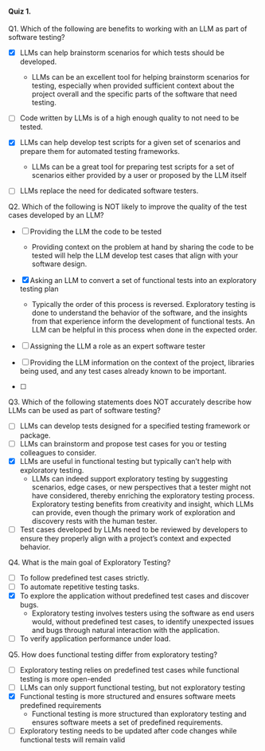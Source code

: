 #### Quiz 1.
Q1. Which of the following are benefits to working with an LLM as part of software testing?

- [x] LLMs can help brainstorm scenarios for which tests should be developed.
  - LLMs can be an excellent tool for helping brainstorm scenarios for testing, especially when provided sufficient context about the project overall and the specific parts of the software that need testing.
- [ ] Code written by LLMs is of a high enough quality to not need to be tested.
- [x] LLMs can help develop test scripts for a given set of scenarios and prepare them for automated testing frameworks.
  - LLMs can be a great tool for preparing test scripts for a set of scenarios either provided by a user or proposed by the LLM itself

- [ ] LLMs replace the need for dedicated software testers.

Q2. Which of the following is NOT likely to improve the quality of the test cases developed by an LLM?

- [ ] Providing the LLM the code to be tested
  - Providing context on the problem at hand by sharing the code to be tested will help the LLM develop test cases that align with your software design.
- [x] Asking an LLM to convert a set of functional tests into an exploratory testing plan
  - Typically the order of this process is reversed. Exploratory testing is done to understand the behavior of the software, and the insights from that experience inform the development of functional tests. An LLM can be helpful in this process when done in the expected order.
- [ ] Assigning the LLM a role as an expert software tester

- [ ] Providing the LLM information on the context of the project, libraries being used, and any test cases already known to be important.
- [ ] 

Q3. Which of the following statements does NOT accurately describe how LLMs can be used as part of software testing?
- [ ] LLMs can develop tests designed for a specified testing framework or package.
- [ ] LLMs can brainstorm and propose test cases for you or testing colleagues to consider.
- [x] LLMs are useful in functional testing but typically can’t help with exploratory testing.
  - LLMs can indeed support exploratory testing by suggesting scenarios, edge cases, or new perspectives that a tester might not have considered, thereby enriching the exploratory testing process. Exploratory testing benefits from creativity and insight, which LLMs can provide, even though the primary work of exploration and discovery rests with the human tester.
- [ ] Test cases developed by LLMs need to be reviewed by developers to ensure they properly align with a project’s context and expected behavior.

Q4. What is the main goal of Exploratory Testing?
- [ ] To follow predefined test cases strictly. 
- [ ] To automate repetitive testing tasks. 
- [x] To explore the application without predefined test cases and discover bugs. 
  - Exploratory testing involves testers using the software as end users would, without predefined test cases, to identify unexpected issues and bugs through natural interaction with the application. 
- [ ] To verify application performance under load. 

Q5. How does functional testing differ from exploratory testing?
- [ ] Exploratory testing relies on predefined test cases while functional testing is more open-ended
- [ ] LLMs can only support functional testing, but not exploratory testing
- [x] Functional testing is more structured and ensures software meets predefined requirements
  - Functional testing is more structured than exploratory testing and ensures software meets a set of predefined requirements.
- [ ] Exploratory testing needs to be updated after code changes while functional tests will remain valid
